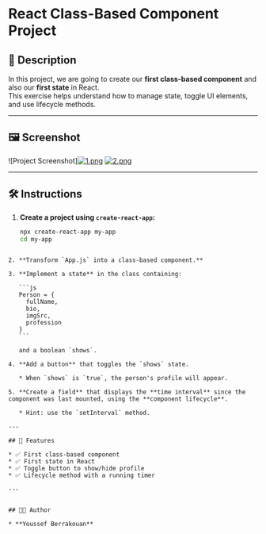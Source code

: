 


# React Class-Based Component Project

## 📖 Description
In this project, we are going to create our **first class-based component** and also our **first state** in React.  
This exercise helps understand how to manage state, toggle UI elements, and use lifecycle methods.

---

## 🖼️ Screenshot
![Project Screenshot][![1.png](https://i.postimg.cc/Hk629scX/1.png)](https://postimg.cc/3kDmKhZx)
[![2.png](https://i.postimg.cc/N0LxJqmV/2.png)](https://postimg.cc/t1QPJcrt)



---

## 🛠️ Instructions

1. **Create a project using `create-react-app`:**

   ```bash
   npx create-react-app my-app
   cd my-app
````

2. **Transform `App.js` into a class-based component.**

3. **Implement a state** in the class containing:

   ```js
   Person = {
     fullName,
     bio,
     imgSrc,
     profession
   }
   ```

   and a boolean `shows`.

4. **Add a button** that toggles the `shows` state.

   * When `shows` is `true`, the person's profile will appear.

5. **Create a field** that displays the **time interval** since the component was last mounted, using the **component lifecycle**.

   * Hint: use the `setInterval` method.

---

## 🚀 Features

* ✅ First class-based component
* ✅ First state in React
* ✅ Toggle button to show/hide profile
* ✅ Lifecycle method with a running timer

---


## 🧑‍💻 Author

* **Youssef Berrakouan**


